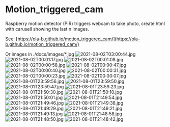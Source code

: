 # Motion_triggered_cam
Raspberry motion detector (PIR) triggers webcam to take photo, create html with carusell showing the last n images.

See: [https://ola-b.github.io/motion_triggered_cam/](https://ola-b.github.io/motion_triggered_cam/)


Or images in ./docs/images/*.jpg
![2021-08-02T03:00:44.jpg](https://github.com/Ola-B/motion_triggered_cam/blob/main/docs/images/2021-08-02T03:00:44.jpg "2021-08-02T03:00:44.jpg")
![2021-08-02T00:01:17.jpg](https://github.com/Ola-B/motion_triggered_cam/blob/main/docs/images/2021-08-02T00:01:17.jpg "2021-08-02T00:01:17.jpg")
![2021-08-02T00:01:08.jpg](https://github.com/Ola-B/motion_triggered_cam/blob/main/docs/images/2021-08-02T00:01:08.jpg "2021-08-02T00:01:08.jpg")
![2021-08-02T00:00:58.jpg](https://github.com/Ola-B/motion_triggered_cam/blob/main/docs/images/2021-08-02T00:00:58.jpg "2021-08-02T00:00:58.jpg")
![2021-08-02T00:00:47.jpg](https://github.com/Ola-B/motion_triggered_cam/blob/main/docs/images/2021-08-02T00:00:47.jpg "2021-08-02T00:00:47.jpg")
![2021-08-02T00:00:40.jpg](https://github.com/Ola-B/motion_triggered_cam/blob/main/docs/images/2021-08-02T00:00:40.jpg "2021-08-02T00:00:40.jpg")
![2021-08-02T00:00:31.jpg](https://github.com/Ola-B/motion_triggered_cam/blob/main/docs/images/2021-08-02T00:00:31.jpg "2021-08-02T00:00:31.jpg")
![2021-08-02T00:00:23.jpg](https://github.com/Ola-B/motion_triggered_cam/blob/main/docs/images/2021-08-02T00:00:23.jpg "2021-08-02T00:00:23.jpg")
![2021-08-02T00:00:07.jpg](https://github.com/Ola-B/motion_triggered_cam/blob/main/docs/images/2021-08-02T00:00:07.jpg "2021-08-02T00:00:07.jpg")
![2021-08-01T23:59:56.jpg](https://github.com/Ola-B/motion_triggered_cam/blob/main/docs/images/2021-08-01T23:59:56.jpg "2021-08-01T23:59:56.jpg")
![2021-08-01T23:59:50.jpg](https://github.com/Ola-B/motion_triggered_cam/blob/main/docs/images/2021-08-01T23:59:50.jpg "2021-08-01T23:59:50.jpg")
![2021-08-01T23:59:47.jpg](https://github.com/Ola-B/motion_triggered_cam/blob/main/docs/images/2021-08-01T23:59:47.jpg "2021-08-01T23:59:47.jpg")
![2021-08-01T23:59:23.jpg](https://github.com/Ola-B/motion_triggered_cam/blob/main/docs/images/2021-08-01T23:59:23.jpg "2021-08-01T23:59:23.jpg")
![2021-08-01T21:50:30.jpg](https://github.com/Ola-B/motion_triggered_cam/blob/main/docs/images/2021-08-01T21:50:30.jpg "2021-08-01T21:50:30.jpg")
![2021-08-01T21:50:10.jpg](https://github.com/Ola-B/motion_triggered_cam/blob/main/docs/images/2021-08-01T21:50:10.jpg "2021-08-01T21:50:10.jpg")
![2021-08-01T21:50:01.jpg](https://github.com/Ola-B/motion_triggered_cam/blob/main/docs/images/2021-08-01T21:50:01.jpg "2021-08-01T21:50:01.jpg")
![2021-08-01T21:49:54.jpg](https://github.com/Ola-B/motion_triggered_cam/blob/main/docs/images/2021-08-01T21:49:54.jpg "2021-08-01T21:49:54.jpg")
![2021-08-01T21:49:46.jpg](https://github.com/Ola-B/motion_triggered_cam/blob/main/docs/images/2021-08-01T21:49:46.jpg "2021-08-01T21:49:46.jpg")
![2021-08-01T21:49:38.jpg](https://github.com/Ola-B/motion_triggered_cam/blob/main/docs/images/2021-08-01T21:49:38.jpg "2021-08-01T21:49:38.jpg")
![2021-08-01T21:49:29.jpg](https://github.com/Ola-B/motion_triggered_cam/blob/main/docs/images/2021-08-01T21:49:29.jpg "2021-08-01T21:49:29.jpg")
![2021-08-01T21:49:21.jpg](https://github.com/Ola-B/motion_triggered_cam/blob/main/docs/images/2021-08-01T21:49:21.jpg "2021-08-01T21:49:21.jpg")
![2021-08-01T21:49:13.jpg](https://github.com/Ola-B/motion_triggered_cam/blob/main/docs/images/2021-08-01T21:49:13.jpg "2021-08-01T21:49:13.jpg")
![2021-08-01T21:48:58.jpg](https://github.com/Ola-B/motion_triggered_cam/blob/main/docs/images/2021-08-01T21:48:58.jpg "2021-08-01T21:48:58.jpg")
![2021-08-01T21:48:50.jpg](https://github.com/Ola-B/motion_triggered_cam/blob/main/docs/images/2021-08-01T21:48:50.jpg "2021-08-01T21:48:50.jpg")
![2021-08-01T21:48:42.jpg](https://github.com/Ola-B/motion_triggered_cam/blob/main/docs/images/2021-08-01T21:48:42.jpg "2021-08-01T21:48:42.jpg")
